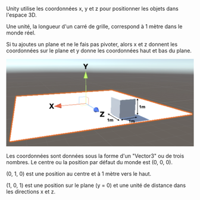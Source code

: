 Unity utilise les coordonnées x, y et z pour positionner les objets dans l'espace 3D.

Une unité, la longueur d'un carré de grille, correspond à 1 mètre dans le monde réel.

Si tu ajoutes un plane et ne le fais pas pivoter, alors x et z donnent les coordonnées sur le plane et y donne les coordonnées haut et bas du plane.

![Image d'un plane avec les axes x, y et z étiquetés et la longueur et la largeur indiquées comme 1 m.](images/coordinates.png)

Les coordonnées sont données sous la forme d'un "Vector3" ou de trois nombres. Le centre ou la position par défaut du monde est (0, 0, 0).

(0, 1, 0) est une position au centre et à 1 mètre vers le haut.

(1, 0, 1) est une position sur le plane (y = 0) et une unité de distance dans les directions x et z.
